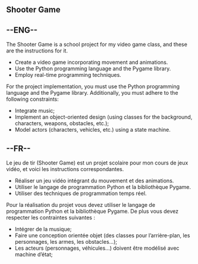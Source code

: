 ## Shooter Game
## --ENG--
The Shooter Game is a school project for my video game class, and these are the instructions for it.

* Create a video game incorporating movement and animations.
* Use the Python programming language and the Pygame library.
* Employ real-time programming techniques.

For the project implementation, you must use the Python programming language and the Pygame library. Additionally, you must adhere to the following constraints:

* Integrate music;
* Implement an object-oriented design (using classes for the background, characters, weapons, obstacles, etc.);
* Model actors (characters, vehicles, etc.) using a state machine.
## --FR--
Le jeu de tir (Shooter Game) est un projet scolaire pour mon cours de jeux vidéo, et voici les instructions correspondantes.

* Réaliser un jeu vidéo intégrant du mouvement et des animations.
* Utiliser le langage de programmation Python et la bibliothèque Pygame.
* Utiliser des techniques de programmation temps réel.

Pour la réalisation du projet vous devez utiliser le langage de programmation Python et la
bibliothèque Pygame. De plus vous devez respecter les contraintes suivantes :

* Intégrer de la musique;
* Faire une conception orientée objet (des classes pour l’arrière-plan, les personnages,
les armes, les obstacles…);
* Les acteurs (personnages, véhicules...) doivent être modélisé avec machine d’état;
